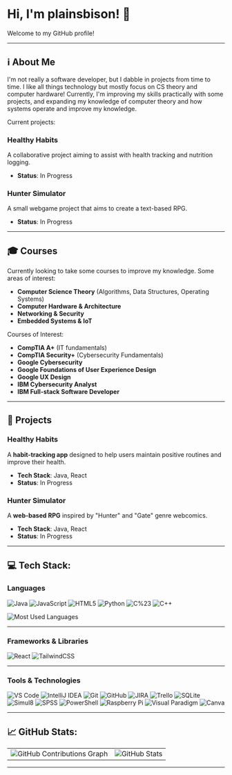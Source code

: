 # Hi, I'm plainsbison! 👋

Welcome to my GitHub profile!

---

## ℹ️ About Me  
I'm not really a software developer, but I dabble in projects from time to time. I like all things technology but mostly focus on CS theory and computer hardware!
Currently, I'm improving my skills practically with some projects, and expanding my knowledge of computer theory and how systems operate and improve my knowledge.

Current projects:
### **Healthy Habits**  
A collaborative project aiming to assist with health tracking and nutrition logging.
- **Status**: In Progress  

### **Hunter Simulator**  
A small webgame project that aims to create a text-based RPG.
- **Status**: In Progress

---
## 🎓 Courses  

Currently looking to take some courses to improve my knowledge. Some areas of interest:  
- **Computer Science Theory** (Algorithms, Data Structures, Operating Systems)  
- **Computer Hardware & Architecture**  
- **Networking & Security**  
- **Embedded Systems & IoT**  

Courses of Interest:
- **CompTIA A+** (IT fundamentals)
- **CompTIA Security+** (Cybersecurity Fundamentals)
- **Google Cybersecurity** 
- **Google Foundations of User Experience Design**
- **Google UX Design**
- **IBM Cybersecurity Analyst**
- **IBM Full-stack Software Developer**

---

## 🚀 Projects  

### **Healthy Habits**  
A **habit-tracking app** designed to help users maintain positive routines and improve their health.  
- **Tech Stack**: Java, React  
- **Status**: In Progress  

### **Hunter Simulator**  
A **web-based RPG** inspired by "Hunter" and "Gate" genre webcomics.  
- **Tech Stack**: Java, React  
- **Status**: In Progress  

---

## 💻 Tech Stack:

### **Languages**  
![Java](https://img.shields.io/badge/Java-%23ED8B00.svg?style=for-the-badge&logo=openjdk&logoColor=white) ![JavaScript](https://img.shields.io/badge/JavaScript-%23F7DF1E.svg?style=for-the-badge&logo=javascript&logoColor=black) ![HTML5](https://img.shields.io/badge/HTML5-%23E34F26.svg?style=for-the-badge&logo=html5&logoColor=white) ![Python](https://img.shields.io/badge/Python-%233776AB.svg?style=for-the-badge&logo=python&logoColor=white) ![C%23](https://img.shields.io/badge/C%23-%23239120.svg?style=for-the-badge&logo=csharp&logoColor=white) ![C++](https://img.shields.io/badge/C++-%2300599C.svg?style=for-the-badge&logo=c%2B%2B&logoColor=white)  

![Most Used Languages](https://github-readme-stats.vercel.app/api/top-langs/?username=plainsbison&layout=compact&theme=dark&hide_border=false)

---

### **Frameworks & Libraries**  
![React](https://img.shields.io/badge/React-%2361DAFB.svg?style=for-the-badge&logo=react&logoColor=black) ![TailwindCSS](https://img.shields.io/badge/TailwindCSS-%2338B2AC.svg?style=for-the-badge&logo=tailwind-css&logoColor=white)  

---

### **Tools & Technologies**  
![VS Code](https://img.shields.io/badge/VS_Code-%23007ACC.svg?style=for-the-badge&logo=visualstudiocode&logoColor=white) ![IntelliJ IDEA](https://img.shields.io/badge/IntelliJ_IDEA-%23000000.svg?style=for-the-badge&logo=intellij-idea&logoColor=white) ![Git](https://img.shields.io/badge/Git-%23F05033.svg?style=for-the-badge&logo=git&logoColor=white) ![GitHub](https://img.shields.io/badge/GitHub-%23121011.svg?style=for-the-badge&logo=github&logoColor=white) ![JIRA](https://img.shields.io/badge/JIRA-%230A0FFF.svg?style=for-the-badge&logo=jira&logoColor=white) ![Trello](https://img.shields.io/badge/Trello-%23026AA7.svg?style=for-the-badge&logo=Trello&logoColor=white) ![SQLite](https://img.shields.io/badge/SQLite-%2307405e.svg?style=for-the-badge&logo=sqlite&logoColor=white) ![Simul8](https://img.shields.io/badge/Simul8-%23004087.svg?style=for-the-badge) ![SPSS](https://img.shields.io/badge/SPSS-%23004087.svg?style=for-the-badge) ![PowerShell](https://img.shields.io/badge/PowerShell-%235391FE.svg?style=for-the-badge&logo=powershell&logoColor=white) ![Raspberry Pi](https://img.shields.io/badge/Raspberry_Pi-%23C51A4A.svg?style=for-the-badge&logo=raspberry-pi) ![Visual Paradigm](https://img.shields.io/badge/Visual_Paradigm-%23004087.svg?style=for-the-badge) ![Canva](https://img.shields.io/badge/Canva-%2300C4CC.svg?style=for-the-badge&logo=Canva&logoColor=white)  

---

## 📈 GitHub Stats:

<table>
  <tr>
    <td><img src="https://github-profile-summary-cards.vercel.app/api/cards/profile-details?username=plainsbison&theme=dark" alt="GitHub Contributions Graph" /></td>
    <td><img src="https://github-readme-stats.vercel.app/api?username=plainsbison&show_icons=true&theme=dark&hide_border=false&count_private=true" alt="GitHub Stats" /></td>
  </tr>
</table>

---
